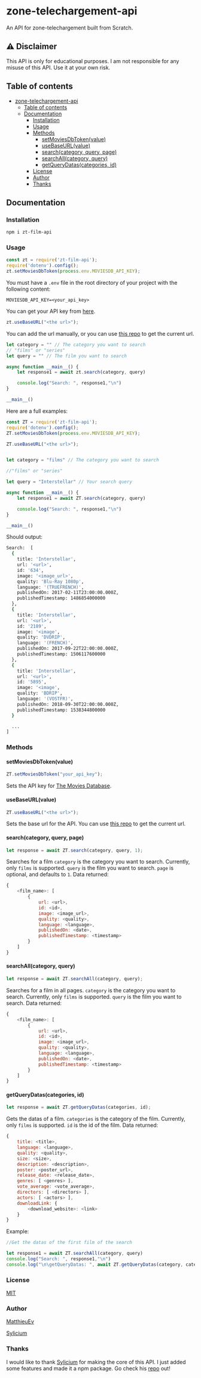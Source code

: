 # zone-telechargement-api
An API for zone-telechargement built from Scratch.

## ⚠️ Disclaimer
This API is only for educational purposes. I am not responsible for any misuse of this API. Use it at your own risk.

## Table of contents
- [zone-telechargement-api](#zone-telechargement-api)
  - [Table of contents](#table-of-contents)
  - [Documentation](#documentation)
    - [Installation](#installation)
    - [Usage](#usage)
    - [Methods](#methods)
      - [setMoviesDbToken(value)](#setmoviesdbtokenvalue)
      - [useBaseURL(value)](#usebaseurlvalue)
      - [search(category, query, page)](#searchcategory-query-page)
      - [searchAll(category, query)](#searchallcategory-query)
      - [getQueryDatas(categories, id)](#getQueryDatascategories-id)
    - [License](#license)
    - [Author](#author)
    - [Thanks](#thanks)

## Documentation
### Installation
```bash
npm i zt-film-api
```

### Usage
```js
const zt = require('zt-film-api');
require('dotenv').config();
zt.setMoviesDbToken(process.env.MOVIESDB_API_KEY);
```

You must have a `.env` file in the root directory of your project with the following content:
```env
MOVIESDB_API_KEY=<your_api_key>
```
You can get your API key from [here](https://www.themoviedb.org/settings/api).



```js
zt.useBaseURL("<the url>");
```
You can add the url manually, or you can use [this repo](https://github.com/matthieuEv/Zt-url-api) to get the current url.

```js
let category = "" // The category you want to search
// "films" or "series"
let query = "" // The film you want to search

async function __main__() {
    let response1 = await zt.search(category, query)

    console.log("Search: ", response1,"\n")
}

__main__()
```

Here are a full examples:
```js
const ZT = require('zt-film-api');
require('dotenv').config();
ZT.setMoviesDbToken(process.env.MOVIESDB_API_KEY);

ZT.useBaseURL("<the url>");


let category = "films" // The category you want to search

//"films" or "series"

let query = "Interstellar" // Your search query

async function __main__() {
    let response1 = await ZT.search(category, query)

    console.log("Search: ", response1,"\n")
}

__main__()
```
Should output:
```bash
Search:  [
  {
    title: 'Interstellar',
    url: '<url>',
    id: '634',
    image: '<image_url>',
    quality: 'Blu-Ray 1080p',
    language: '(TRUEFRENCH)',
    publishedOn: 2017-02-11T23:00:00.000Z,
    publishedTimestamp: 1486854000000
  },
  {
    title: 'Interstellar',
    url: '<url>',
    id: '2189',
    image: '<image',
    quality: 'DVDRIP',
    language: '(FRENCH)',
    publishedOn: 2017-09-22T22:00:00.000Z,
    publishedTimestamp: 1506117600000
  },
  {
    title: 'Interstellar',
    url: '<url>',
    id: '5895',
    image: '<image',
    quality: 'BDRIP',
    language: '(VOSTFR)',
    publishedOn: 2018-09-30T22:00:00.000Z,
    publishedTimestamp: 1538344800000
  }

  ...
]
```

### Methods
#### setMoviesDbToken(value)
```js
ZT.setMoviesDbToken("your_api_key");
```
Sets the API key for [The Movies Database](https://www.themoviedb.org/).

#### useBaseURL(value)
```js
ZT.useBaseURL("<the url>");
```
Sets the base url for the API. You can use [this repo](https://github.com/matthieuEv/Zt-url-api) to get the current url.

#### search(category, query, page)
```js
let response = await ZT.search(category, query, 1);
```
Searches for a film
`category` is the category you want to search. Currently, only `films` is supported.
`query` is the film you want to search.
`page` is optional, and defaults to `1`.
Data returned:
```js
{
    <film_name>: [
        {
            url: <url>,
            id: <id>,
            image: <image_url>,
            quality: <quality>,
            language: <language>,
            publishedOn: <date>,
            publishedTimestamp: <timestamp>
        }
    ]
}
```

#### searchAll(category, query)
```js
let response = await ZT.searchAll(category, query);
```
Searches for a film in all pages.
`category` is the category you want to search. Currently, only `films` is supported.
`query` is the film you want to search.
Data returned:
```js
{
    <film_name>: [
        {
            url: <url>,
            id: <id>,
            image: <image_url>,
            quality: <quality>,
            language: <language>,
            publishedOn: <date>,
            publishedTimestamp: <timestamp>
        }
    ]
}
```

#### getQueryDatas(categories, id)
```js
let response = await ZT.getQueryDatas(categories, id);
```
Gets the datas of a film.
`categories` is the category of the film. Currently, only `films` is supported.
`id` is the id of the film.
Data returned:
```js
{
    title: <title>,
    language: <language>,
    quality: <quality>,
    size: <size>,
    description: <description>,
    poster: <poster_url>,
    release_date: <release_date>,
    genres: [ <genres> ],
    vote_average: <vote_average>,
    directors: [ <directors> ],
    actors: [ <actors> ],
    downloadLink: {
        <download_website>: <link>
    }
}
```
Example:
```js
//Get the datas of the first film of the search

let response1 = await ZT.searchAll(category, query)
console.log("Search: ", response1,"\n")
console.log("\n\getQueryDatas: ", await ZT.getQueryDatas(category, category, response1[0].id),"\n")
```

### License
[MIT](https://github.com/matthieuEv/zone-telechargement-api/blob/main/LICENSE)

### Author
[MatthieuEv](https://github.com/matthieuEv)

[Sylicium](https://github.com/Sylicium)

### Thanks
I would like to thank [Sylicium](https://github.com/Sylicium) for making the core of this API. I just added some features and made it a npm package. Go check his [repo](https://github.com/Sylicium/zone-telechargement-api) out!